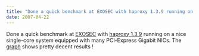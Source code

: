 ```yaml
---
title: "Done a quick benchmark at EXOSEC with haproxy 1.3.9 running on a nice single-core system equipped with many PCI-Express Gigabit NICs."
date: 2007-04-22
---
```


Done a quick benchmark at [EXOSEC](http://www.exosec.fr/) with [haproxy 1.3.9](download/1.3/src/) running on a nice single-core system equipped with many PCI-Express Gigabit NICs. The [graph](/#benchmark) shows pretty decent results !
